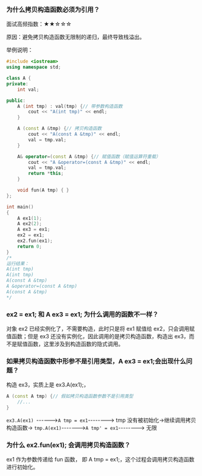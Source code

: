 ### 为什么拷贝构造函数必须为引用？

面试高频指数：★★☆☆☆

原因：避免拷贝构造函数无限制的递归，最终导致栈溢出。

举例说明：

```c++
#include <iostream>
using namespace std;

class A {
private:
    int val;

public:
    A (int tmp) : val(tmp) {// 带参数构造函数
        cout << "A(int tmp)" << endl;
    }

    A (const A &tmp) {// 拷贝构造函数
        cout << "A(const A &tmp)" << endl;
        val = tmp.val;
    }

    A& operator=(const A &tmp) {// 赋值函数（赋值运算符重载）   
        cout << "A &operator=(const A &tmp)" << endl;
        val = tmp.val;
        return *this;
    }

    void fun(A tmp) { }
};

int main()
{
    A ex1(1);
    A ex2(2);
    A ex3 = ex1;
    ex2 = ex1;
    ex2.fun(ex1);
    return 0;
}
/*
运行结果：
A(int tmp)
A(int tmp)
A(const A &tmp)
A &operator=(const A &tmp)
A(const A &tmp)
*/
```

### ex2 = ex1; 和 A ex3 = ex1; 为什么调用的函数不一样？

对象 ex2 已经实例化了，不需要构造，此时只是将 ex1 赋值给 ex2，只会调用赋值函数；但是 ex3 还没有实例化，因此调用的是拷贝构造函数，构造出 ex3，而不是赋值函数，这里涉及到构造函数的隐式调用。



### 如果拷贝构造函数中形参不是引用类型，A ex3 = ex1;会出现什么问题？

构造 ex3，实质上是 ex3.A(ex1);，

```c++
A (const A tmp) {// 假如拷贝构造函数参数不是引用类型
    //...
}
```

`ex3.A(ex1) `------>`A tmp = ex1`--------> tmp 没有被初始化->继续调用拷贝构造函数-> `tmp.A(ex1)`------->`A tmp' = ex1`--------> 无限

### 为什么 ex2.fun(ex1); 会调用拷贝构造函数？

ex1 作为参数传递给 fun 函数， 即 A tmp = ex1;，这个过程会调用拷贝构造函数进行初始化。

